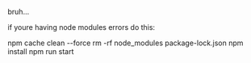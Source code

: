 bruh...

if youre having node modules errors do this:

npm cache clean --force
rm -rf node_modules package-lock.json
npm install
npm run start